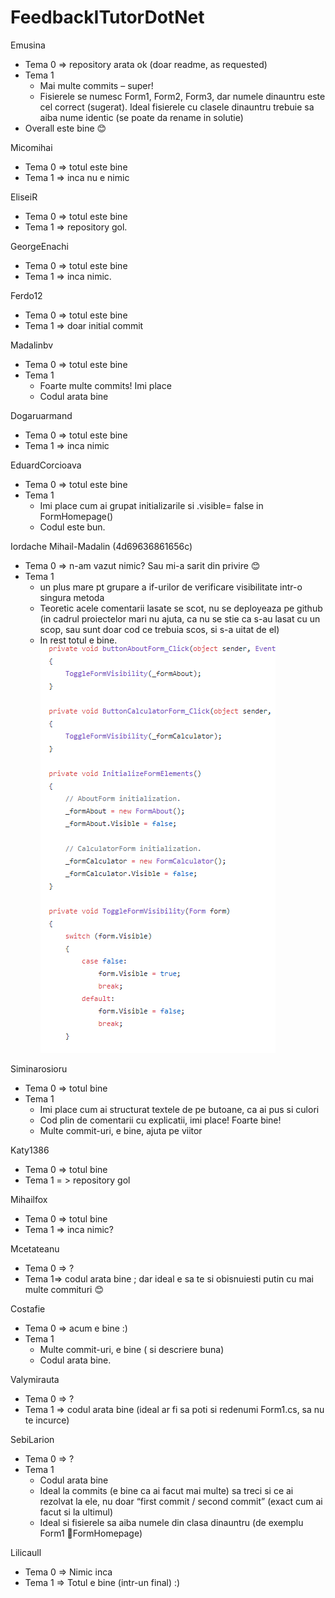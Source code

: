 # FeedbackITutorDotNet
Emusina 
-	Tema 0 => repository arata ok (doar readme, as requested)
-	Tema 1 
    -	Mai multe commits – super! 
    -	Fisierele se numesc Form1, Form2, Form3, dar numele dinauntru este cel correct (sugerat). Ideal fisierele cu clasele dinauntru trebuie sa aiba nume identic (se poate da rename in solutie)
  -	Overall este bine 😊 

Micomihai
-	Tema 0 => totul este bine 
-	Tema 1 => inca nu e nimic 

EliseiR
-	Tema 0 => totul este bine 
-	Tema 1 => repository gol.

GeorgeEnachi
-	Tema 0 => totul este bine
-	Tema 1 => inca nimic.

Ferdo12
-	Tema 0 => totul este bine 
-	Tema 1 => doar initial commit

Madalinbv 

-	Tema 0 => totul este bine
-	Tema 1 
    -	Foarte multe commits! Imi place
    -	Codul arata bine 

Dogaruarmand
-	Tema 0 => totul este bine
-	Tema 1 => inca nimic

EduardCorcioava 
-	Tema 0 => totul este bine
-	Tema 1 
     -	Imi place cum ai grupat initializarile si .visible= false in FormHomepage()
     -	Codul este bun.

Iordache Mihail-Madalin (4d69636861656c)
-	Tema 0 => n-am vazut nimic? Sau mi-a sarit din privire 😊 
-	Tema 1 
     -	un plus mare pt grupare a if-urilor de verificare visibilitate intr-o singura metoda
     -	Teoretic acele comentarii lasate se scot, nu se deployeaza pe github (in cadrul proiectelor mari nu ajuta, ca nu se stie ca s-au lasat cu un scop, sau sunt doar cod ce trebuia scos, si s-a uitat de el)
     -	In rest totul e bine.
     ![Snip](https://github.com/stefanaberenghia/FeedbackITutorDotNet/blob/master/tema1Grupare.PNG?raw=true)

Siminarosioru
-	Tema 0 => totul bine
-	Tema 1
     -	Imi place cum ai structurat textele de pe butoane, ca ai pus si culori 
     -	Cod plin de comentarii cu explicatii, imi place! Foarte bine! 
     -	Multe commit-uri, e bine, ajuta pe viitor

Katy1386
-	Tema 0 => totul bine
-	Tema 1 = > repository gol

Mihailfox
-	Tema 0 => totul bine 
-	Tema 1 => inca nimic? 

Mcetateanu 
- 	Tema 0 => ?
- 	Tema 1=> codul arata bine ; dar ideal e sa te si obisnuiesti putin cu mai multe commituri 😊 

Costafie
-	Tema 0 => acum e bine :) 
-	Tema 1 
     -	Multe commit-uri, e bine ( si descriere buna)
     -	Codul arata bine.

Valymirauta
-	Tema 0 => ? 
-	Tema 1 => codul arata bine (ideal ar fi sa poti si redenumi Form1.cs, sa nu te incurce)

SebiLarion
-	Tema 0 => ? 
-	Tema 1 
    -	Codul arata bine 
    -	Ideal la commits (e bine ca ai facut mai multe) sa treci si ce ai rezolvat la ele, nu doar “first commit / second commit” (exact cum ai facut si la ultimul) 
    -	Ideal si fisierele sa aiba numele din clasa dinauntru (de exemplu Form1 FormHomepage)

Lilicaull
- Tema 0 => Nimic inca
- Tema 1 => Totul e bine (intr-un final) :) 
